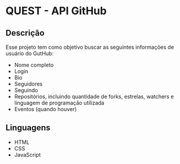 # QUEST - API GitHub

## Descrição
Esse projeto tem como objetivo buscar as seguintes informações de usuário do GutHub:
- Nome completo
- Login
- Bio
- Seguidores
- Seguindo
- Repositórios, incluindo quantidade de forks, estrelas, watchers e linguagem de programação utilizada
- Eventos (quando houver)

## Linguagens
- HTML
- CSS
- JavaScript
